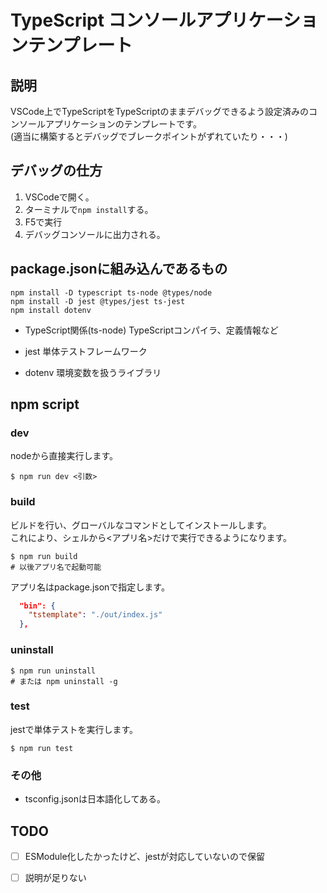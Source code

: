 # TypeScript コンソールアプリケーションテンプレート

## 説明

VSCode上でTypeScriptをTypeScriptのままデバッグできるよう設定済みのコンソールアプリケーションのテンプレートです。  
(適当に構築するとデバッグでブレークポイントがずれていたり・・・)

## デバッグの仕方
1. VSCodeで開く。
2. ターミナルで`npm install`する。
3. F5で実行
4. デバッグコンソールに出力される。

## package.jsonに組み込んであるもの

```
npm install -D typescript ts-node @types/node
npm install -D jest @types/jest ts-jest
npm install dotenv
```

- TypeScript関係(ts-node)
  TypeScriptコンパイラ、定義情報など

- jest
  単体テストフレームワーク

- dotenv
  環境変数を扱うライブラリ

## npm script

### dev  
nodeから直接実行します。

```
$ npm run dev <引数>
```

### build
ビルドを行い、グローバルなコマンドとしてインストールします。  
これにより、シェルから<アプリ名>だけで実行できるようになります。

```shell
$ npm run build
# 以後アプリ名で起動可能
```

アプリ名はpackage.jsonで指定します。
```json
  "bin": {
    "tstemplate": "./out/index.js"
  },
```

### uninstall

```shell
$ npm run uninstall
# または npm uninstall -g
```

### test
jestで単体テストを実行します。

```shell
$ npm run test
```

### その他
- tsconfig.jsonは日本語化してある。

## TODO
- [ ] ESModule化したかったけど、jestが対応していないので保留
- [ ] 説明が足りない

